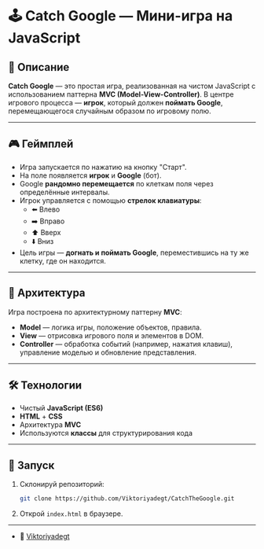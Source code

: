 # 🕹️ Catch Google — Мини-игра на JavaScript

## 📖 Описание

**Catch Google** — это простая игра, реализованная на чистом JavaScript с использованием паттерна **MVC
(Model-View-Controller)**. В центре игрового процесса — **игрок**, который должен **поймать Google**, 
перемещающегося случайным образом по игровому полю.

---

## 🎮 Геймплей

- Игра запускается по нажатию на кнопку "Старт".
- На поле появляется **игрок** и **Google** (бот).
- Google **рандомно перемещается** по клеткам поля через определённые интервалы.
- Игрок управляется с помощью **стрелок клавиатуры**:
    - ⬅️ Влево
    - ➡️ Вправо
    - ⬆️ Вверх
    - ⬇️ Вниз
- Цель игры — **догнать и поймать Google**, переместившись на ту же клетку, где он находится.

---

## 🧠 Архитектура

Игра построена по архитектурному паттерну **MVC**:

- **Model** — логика игры, положение объектов, правила.
- **View** — отрисовка игрового поля и элементов в DOM.
- **Controller** — обработка событий (например, нажатия клавиш), управление моделью и обновление представления.

---

## 🛠️ Технологии

- Чистый **JavaScript (ES6)**
- **HTML** + **CSS**
- Архитектура **MVC**
- Используются **классы** для структурирования кода

---

## 🚀 Запуск

1. Склонируй репозиторий:
   ```bash
   git clone https://github.com/Viktoriyadegt/CatchTheGoogle.git
   ```

2. Открой `index.html` в браузере.

---

- 👤 [Viktoriyadegt](https://github.com/Viktoriyadegt)
